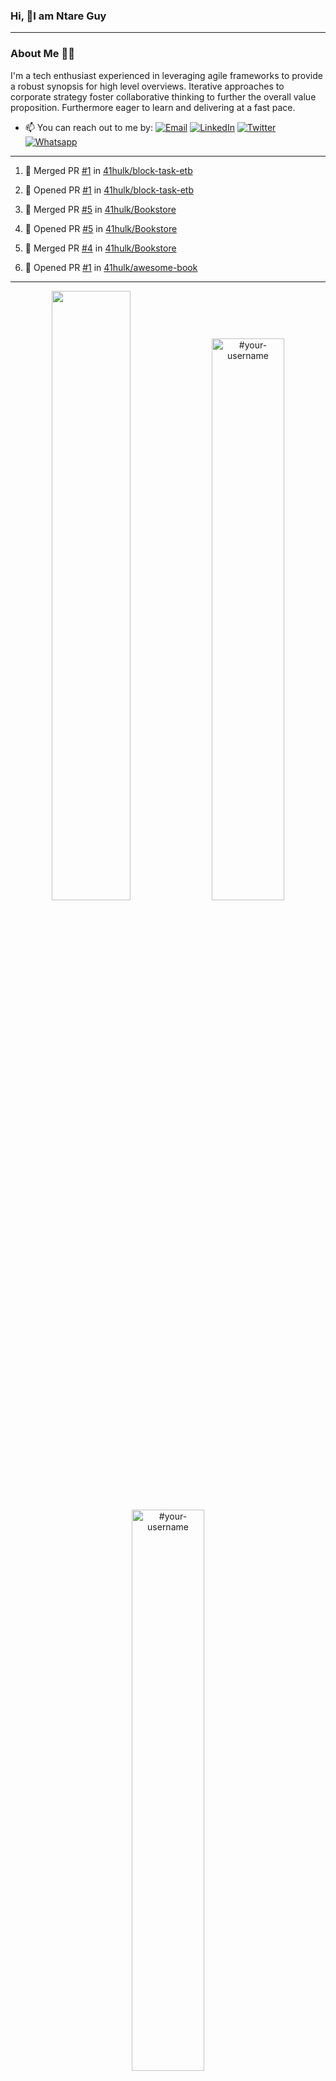 ### Hi, 👋I am Ntare Guy

---

### About Me 👨‍💻

I'm a tech enthusiast experienced in leveraging agile frameworks to provide a robust synopsis for high level overviews. Iterative approaches to corporate strategy foster collaborative thinking to further the overall value proposition. Furthermore eager to learn and delivering at a fast pace.

- 📫 You can reach out to me by:
  [![Email](https://img.shields.io/badge/--gmail?label=Gmail&logo=Gmail&style=social)](mailto:gntare2@gmail.com)
  [![LinkedIn](https://img.shields.io/badge/--linkedin?label=LinkedIn&logo=LinkedIn&style=social)](https://www.linkedin.com/in/ntare-guy)
  [![Twitter](https://img.shields.io/badge/--twitter?label=Twitter&logo=Twitter&style=social)](https://twitter.com/ntare_guy)
  [![Whatsapp](https://img.shields.io/badge/--whatsapp?label=Whatsapp&logo=whatsapp&style=social)](https://api.whatsapp.com/send?phone=+250780770022&text=Hello%20Guy!%20%F0%9F%91%8B%F0%9F%8F%BB)

---

<!--START_SECTION:activity-->
1. 🎉 Merged PR [#1](https://github.com/41hulk/block-task-etb/pull/1) in [41hulk/block-task-etb](https://github.com/41hulk/block-task-etb)

2. 💪 Opened PR [#1](https://github.com/41hulk/block-task-etb/pull/1) in [41hulk/block-task-etb](https://github.com/41hulk/block-task-etb)
3. 🎉 Merged PR [#5](https://github.com/41hulk/Bookstore/pull/5) in [41hulk/Bookstore](https://github.com/41hulk/Bookstore)
4. 💪 Opened PR [#5](https://github.com/41hulk/Bookstore/pull/5) in [41hulk/Bookstore](https://github.com/41hulk/Bookstore)
5. 🎉 Merged PR [#4](https://github.com/41hulk/Bookstore/pull/4) in [41hulk/Bookstore](https://github.com/41hulk/Bookstore)
5. 💪 Opened PR [#1](https://github.com/41hulk/awesome-book/pull/1) in [41hulk/awesome-book](https://github.com/41hulk/awesome-book)
<!--END_SECTION:activity-->

---

<p align="center">
<img width="50%" src="https://github-readme-stats.vercel.app/api?username=41hulk&theme=highcontrast&hide_border=true alt="#your-username" />
<img width="48%" src="https://github-readme-stats.vercel.app/api/top-langs?username=41hulk&show_icons=true&theme=dark&locale=en&layout=compact&hide_border=true" alt="#your-username" />
<img width="48%" src="https://github-readme-streak-stats.herokuapp.com/?user=41hulk&theme=highcontrast&hide_border=true" alt="#your-username" />
</p>
